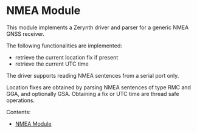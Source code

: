 # NMEA Module

This module implements a Zerynth driver and parser for a generic NMEA GNSS receiver.

The following functionalities are implemented:


* retrieve the current location fix if present
* retrieve the current UTC time

The driver supports reading NMEA sentences from a serial port only.

Location fixes are obtained by parsing NMEA sentences of type RMC and GGA, and optionally GSA. Obtaining a fix or UTC time are thread safe operations.

Contents:


* [NMEA Module](/latest/reference/libs/quectel/nmea/docs/nmea/)
